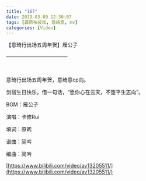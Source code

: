 ```yaml
---
title: "167"
date: 2019-03-09 12:30:07
tags: [霹雳布袋戏, 意绮意, mv]
categories: [Video]
---
```


<p dir="ltr"  >【意琦行出场五周年贺】雁公子</p> 
<p dir="ltr"  >————————————</p> 
<p dir="ltr"  >&nbsp;</p> 
<p dir="ltr"  >意琦行出场五周年贺，意绮意cp向。</p> 
<p dir="ltr"  >剑宿生日快乐。借一句话，“愿你心在云天，不堕平生志向”。</p> 
<p dir="ltr"  >BGM：雁公子&nbsp;</p> 
<p dir="ltr"  >演唱：卡修Rui </p> 
<p dir="ltr"  >填词：原晞&nbsp;</p> 
<p dir="ltr"  >谱曲：简吟&nbsp;</p> 
<p dir="ltr"  >编曲：简吟</p>

[https://www.bilibili.com/video/av13205511/](https://www.bilibili.com/video/av13205511/)